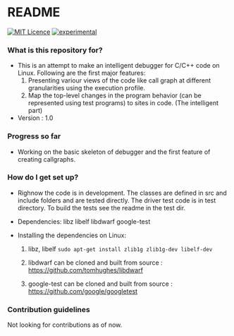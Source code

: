 # README #
[![MIT Licence](https://badges.frapsoft.com/os/mit/mit.svg?v=103)](https://opensource.org/licenses/mit-license.php)
[![experimental](http://badges.github.io/stability-badges/dist/experimental.svg)](http://github.com/badges/stability-badges)

### What is this repository for? ###

* This is an attempt to make an intelligent debugger for C/C++ code on Linux. Following are the first major features:
	1. Presenting variour views of the code like call graph at different granularities using the execution profile.
	2. Map the top-level changes in the program behavior (can be represented using test programs) to sites in code. (The intelligent part)
* Version : 1.0
### Progress so far ###
* Working on the basic skeleton of debugger and the first feature of creating callgraphs.
### How do I get set up? ###


* Righnow the code is in development. The classes are defined in src and include folders and are tested directly. The driver test code is in test directory. To build the tests see the readme in the test dir.

* Dependencies: libz libelf libdwarf google-test
* Installing the dependencies on Linux:
	1. libz, libelf
		`sudo apt-get install zlib1g zlib1g-dev libelf-dev`

	2. libdwarf can be cloned and built from source : https://github.com/tomhughes/libdwarf

	3. google-test can be cloned and built from source : https://github.com/google/googletest



### Contribution guidelines ###

Not looking for contributions as of now.
